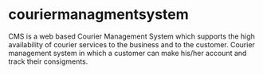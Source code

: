 # couriermanagmentsystem
CMS is a web based Courier Management System which supports the high availability of courier services to the business and to the customer. Courier management system in which a customer can make his/her account and track their consigments.
